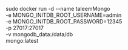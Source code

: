 
sudo docker run -d --name taleemMongo \
 -e MONGO_INITDB_ROOT_USERNAME=admin \
 -e MONGO_INITDB_ROOT_PASSWORD=12345 \
 -p 27017:27017 \
 -v mongodb_data:/data/db \
 mongo:latest